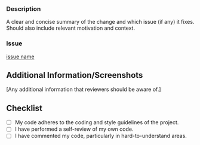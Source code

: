 ### Description

<!-- ✍️-->
A clear and concise summary of the change and which issue (if any) it fixes. Should also include relevant motivation and context.

### Issue 
[issue name](https://www.github.com) 

## Additional Information/Screenshots
[Any additional information that reviewers should be aware of.]

## Checklist
- [ ] My code adheres to the coding and style guidelines of the project.
- [ ] I have performed a self-review of my own code.
- [ ] I have commented my code, particularly in hard-to-understand areas.
